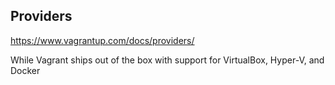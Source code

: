 ## Providers

https://www.vagrantup.com/docs/providers/

While Vagrant ships out of the box with support for VirtualBox, Hyper-V, and Docker
